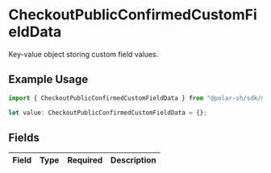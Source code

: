 # CheckoutPublicConfirmedCustomFieldData

Key-value object storing custom field values.

## Example Usage

```typescript
import { CheckoutPublicConfirmedCustomFieldData } from "@polar-sh/sdk/models/components";

let value: CheckoutPublicConfirmedCustomFieldData = {};
```

## Fields

| Field       | Type        | Required    | Description |
| ----------- | ----------- | ----------- | ----------- |